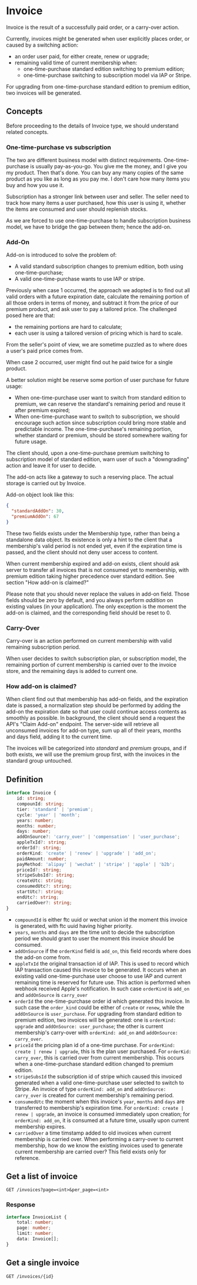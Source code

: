 # Invoice

Invoice is the result of a successfully paid order, or a carry-over action.

Currently, invoices might be generated when user explicitly places order, or caused by a switching action:

* an order user paid, for either create, renew or upgrade;
* remaining valid time of current membership when:
    * one-time-purchase standard edition switching to premium edition;
    * one-time-purchase switching to subscription model via IAP or Stripe.

For upgrading from one-time-purchase standard edition to premium edition, two invoices will be generated.

## Concepts

Before proceeding to the details of Invoice type, we should understand related concepts.

### One-time-purchase vs subscription

The two are different business model with distinct requirements. One-time-purchase is usually pay-as-you-go. You give me the money, and I give you my product. Then that's done. You can buy any many copies of the same product as you like as long as you pay me. I don't care how many items you buy and how you use it.

Subscription has a stronger link between user and seller. The seller need to track how many items a user purchased, how this user is using it, whether the items are consumed and user should replenish stocks.

As we are forced to use one-time-purchase to handle subscription business model, we have to bridge the gap between them; hence the add-on.

### Add-On

Add-on is introduced to solve the problem of:

* A valid standard subscription changes to premium edition, both using one-time-purchase;
* A valid one-time-purchase wants to use IAP or stripe.

Previously when case 1 occurred, the approach we adopted is to find out all valid orders with a future expiration date, calculate the remaining portion of all those orders in terms of money, and subtract it from the price of our premium product, and ask user to pay a tailored price. The challenged posed here are that:

* the remaining portions are hard to calculate;
* each user is using a tailored version of pricing which is hard to scale.
  
From the seller's point of view, we are sometime puzzled as to where does a user's paid price comes from.

When case 2 occurred, user might find out he paid twice for a single product.

A better solution might be reserve some portion of user purchase for future usage:

* When one-time-purchase user want to switch from standard edition to premium, we can reserve the standard's remaining period and reuse it after premium expired;
* When one-time-purchase want to switch to subscription, we should encourage such action since subscription could bring more stable and predictable income. The one-time-purchase's remaining portion, whether standard or premium, should be stored somewhere waiting for future usage. 
  
The client should, upon a one-time-purchase premium switching to subscription model of standard edition, warn user of such a "downgrading" action and leave it for user to decide.

The add-on acts like a gateway to such a reserving place. The actual storage is carried out by Invoice.

Add-on object look like this:

```json
{
  "standardAddOn": 30,
  "premiumAddOn": 67
}
``` 

These two fields exists under the Membership type, rather than being a standalone data object. Its existence is only a hint to the client that a membership's valid period is not ended yet, even if the expiration time is passed, and the client should not deny user access to content.

When current membership expired and add-on exists, client should ask server to transfer all invoices that is not consumed yet to membership, with premium edition taking higher precedence over standard edition. See section "How add-on is claimed?"

Please note that you should never replace the values in add-on field. Those fields should be zero by default, and you always perform *addition* on existing values (in your application). The only exception is the moment the add-on is claimed, and the corresponding field should be reset to 0.

### Carry-Over

Carry-over is an action performed on current membership with valid remaining subscription period.

When user decides to switch subscription plan, or subscription model, the remaining portion of current membership is carried over to the invoice store, and the remaining days is added to current one.

### How add-on is claimed?

When client find out that membership has add-on fields, and the expiration date is passed, a normalization step should be performed by adding the add-on the expiration date so that user could continue access contents as smoothly as possible. In background, the client should send a request the API's "Claim Add-on" endpoint. The server-side will retrieve all unconsumed invoices for add-on type, sum up all of their years, months and days field, adding it to the current time.

The invoices will be categorized into *standard* and *premium* groups, and if both exists, we will use the premium group first, with the invoices in the standard group untouched.

## Definition

```typescript
interface Invoice {
    id: string;
    compounId: string;
    tier: 'standard' | 'premium';
    cycle: 'year' | 'month';
    years: number;
    months: number;
    days: number;
    addOnSource?: 'carry_over' | 'compensation' | 'user_purchase';
    appleTxId?: string;
    orderId?: string;
    orderKind: 'create' | 'renew' | 'upgrade' | 'add_on';
    paidAmount: number;
    payMethod: 'alipay' | 'wechat' | 'stripe' | 'apple' | 'b2b';
    priceId?: string;
    stripeSubsId?: string;
    createUtc: string;
    consumedUtc?: string;
    startUtc?: string;
    endUtc?: string;
    carriedOver?: string;
}
```

* `compoundId` is either ftc uuid or wechat union id the moment this invoice is generated, with ftc uuid having higher priority.
* `years`, `months` and `days` are the time unit to decide the subscription period we should grant to user the moment this invoice should be consumed.
* `addOnSource` if the `orderKind` field is `add_on`, this field records where does the add-on come from.
* `appleTxId` the original transaction id of IAP. This is used to record which IAP transaction caused this invoice to be generated. It occurs when an existing valid one-time-purchase user choose to use IAP and current remaining time is reserved for future use. This action is performed when webhook received Apple's notification. In such case `orderKind` is `add_on` and `addOnSource` is `carry_over`
* `orderId` the one-time-purchase order id which generated this invoice. In such case the `order_kind` could be either of `create` or `renew`, while the `addOnSource` is `user_purchase`. For upgrading from standard edition to premium edition, two invoices will be generated: one is `orderKind: upgrade` and `addOnSource: user_purchase`; the other is current membership's carry-over with `orderKind: add_on` and `addOnSource: carry_over`.
* `priceId` the pricing plan id of a one-time purchase. For `orderKind: create | renew | upgrade`, this is the plan user purchased. For `orderKid: carry_over`, this is carried over from current membership. This occurs when a one-time-purchase standard edition changed to premium edition.
* `stripeSubsId` the subscription id of stripe which caused this invoiced generated when a valid one-time-purchase user selected to switch to Stripe. An invoice of type `orderKind: add_on` and `addOnSource: carry_over` is created for current membership's remaining period.
* `consumedUtc` the moment when this invoice's `year`, `months` and `days` are transferred to membership's expiration time. For `orderKind: create | renew | upgrade`, an invoice is consumed immediately upon creation; for `orderKind: add_on`, it is consumed at a future time, usually upon current membership expires.
* `carriedOver` a time timstamp added to old invoices when current membership is carried over. When performing a carry-over to current membership, how do we know the existing invoices used to generate current membership are carried over? This field exists only for reference.

## Get a list of invoice

```
GET /invoices?page=<int>&per_page=<int>
```

### Response

```typescript
interface InvoiceList {
    total: number;
    page: number;
    limit: number;
    data: Invoice[];
}
```

## Get a single invoice

```
GET /invoices/{id}
```
